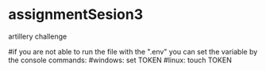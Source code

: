 # assignmentSesion3
artillery challenge 

#if you are not able to run the file with the ".env" you can set the variable by the console commands:
#windows: set TOKEN <Token Number>
#linux:   touch TOKEN <Token Number>
